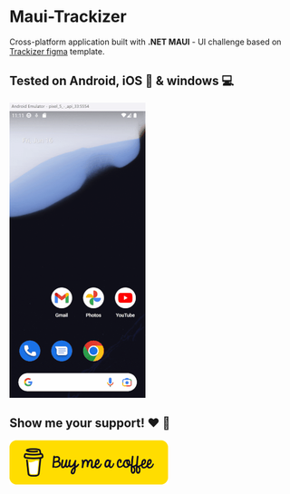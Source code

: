 # Maui-Trackizer

Cross-platform application built with **.NET MAUI** - UI challenge based on [Trackizer figma](https://symu.co/freebies/templates-4/trackizer/) template.

## Tested on Android, iOS :iphone: & windows :computer:

![Trackizer](https://github.com/chsakell/maui-trackizer/blob/main/docs/trackizer-app.gif)

## Show me your support! :heart: :clap:

<a href="https://www.buymeacoffee.com/chsakell"><img src="https://github.com/chsakell/maui-trackizer/blob/main/docs/yellow-button.png" align="left"  width="280" ></a>



